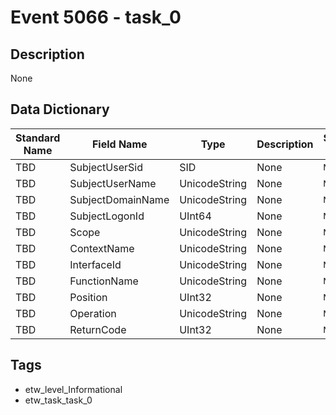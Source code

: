 # Event 5066 - task_0

## Description
None

## Data Dictionary
|Standard Name|Field Name|Type|Description|Sample Value|
|---|---|---|---|---|
|TBD|SubjectUserSid|SID|None|`None`|
|TBD|SubjectUserName|UnicodeString|None|`None`|
|TBD|SubjectDomainName|UnicodeString|None|`None`|
|TBD|SubjectLogonId|UInt64|None|`None`|
|TBD|Scope|UnicodeString|None|`None`|
|TBD|ContextName|UnicodeString|None|`None`|
|TBD|InterfaceId|UnicodeString|None|`None`|
|TBD|FunctionName|UnicodeString|None|`None`|
|TBD|Position|UInt32|None|`None`|
|TBD|Operation|UnicodeString|None|`None`|
|TBD|ReturnCode|UInt32|None|`None`|

## Tags
* etw_level_Informational
* etw_task_task_0